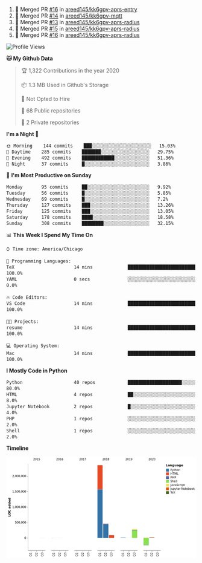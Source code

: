 <!--START_SECTION:activity-->
1. 🎉 Merged PR [#16](https://github.com//areed145/kk6gpv-aprs-entry/pull/16) in [areed145/kk6gpv-aprs-entry](https://github.com//areed145/kk6gpv-aprs-entry)
2. 🎉 Merged PR [#14](https://github.com//areed145/kk6gpv-mqtt/pull/14) in [areed145/kk6gpv-mqtt](https://github.com//areed145/kk6gpv-mqtt)
3. 🎉 Merged PR [#13](https://github.com//areed145/kk6gpv-aprs-radius/pull/13) in [areed145/kk6gpv-aprs-radius](https://github.com//areed145/kk6gpv-aprs-radius)
4. 🎉 Merged PR [#15](https://github.com//areed145/kk6gpv-aprs-radius/pull/15) in [areed145/kk6gpv-aprs-radius](https://github.com//areed145/kk6gpv-aprs-radius)
5. 🎉 Merged PR [#16](https://github.com//areed145/kk6gpv-aprs-radius/pull/16) in [areed145/kk6gpv-aprs-radius](https://github.com//areed145/kk6gpv-aprs-radius)
<!--END_SECTION:activity-->

<!--START_SECTION:readme-info-->
<!--END_SECTION:readme-info-->

<!--START_SECTION:waka-->
![Profile Views](http://img.shields.io/badge/Profile%20Views-111-blue)

**🐱 My Github Data** 

> 🏆 1,322 Contributions in the year 2020
 > 
> 📦 1.3 MB Used in Github's Storage 
 > 
> 🚫 Not Opted to Hire
 > 
> 📜 68 Public repositories
 > 
> 🔑 2 Private repositories 

**I'm a Night 🦉** 

```text
🌞 Morning    144 commits    ███░░░░░░░░░░░░░░░░░░░░░░   15.03% 
🌆 Daytime    285 commits    ███████░░░░░░░░░░░░░░░░░░   29.75% 
🌃 Evening    492 commits    ████████████░░░░░░░░░░░░░   51.36% 
🌙 Night      37 commits     █░░░░░░░░░░░░░░░░░░░░░░░░   3.86%

```
📅 **I'm Most Productive on Sunday** 

```text
Monday       95 commits     ██░░░░░░░░░░░░░░░░░░░░░░░   9.92% 
Tuesday      56 commits     █░░░░░░░░░░░░░░░░░░░░░░░░   5.85% 
Wednesday    69 commits     █░░░░░░░░░░░░░░░░░░░░░░░░   7.2% 
Thursday     127 commits    ███░░░░░░░░░░░░░░░░░░░░░░   13.26% 
Friday       125 commits    ███░░░░░░░░░░░░░░░░░░░░░░   13.05% 
Saturday     178 commits    ████░░░░░░░░░░░░░░░░░░░░░   18.58% 
Sunday       308 commits    ████████░░░░░░░░░░░░░░░░░   32.15%

```


📊 **This Week I Spend My Time On** 

```text
⌚︎ Time zone: America/Chicago

💬 Programming Languages: 
TeX                      14 mins             █████████████████████████   100.0% 
YAML                     0 secs              ░░░░░░░░░░░░░░░░░░░░░░░░░   0.0%

🔥 Code Editors: 
VS Code                  14 mins             █████████████████████████   100.0%

🐱‍💻 Projects: 
resume                   14 mins             █████████████████████████   100.0%

💻 Operating System: 
Mac                      14 mins             █████████████████████████   100.0%

```

**I Mostly Code in Python** 

```text
Python                   40 repos            ████████████████████░░░░░   80.0% 
HTML                     4 repos             ██░░░░░░░░░░░░░░░░░░░░░░░   8.0% 
Jupyter Notebook         2 repos             █░░░░░░░░░░░░░░░░░░░░░░░░   4.0% 
PHP                      1 repos             ░░░░░░░░░░░░░░░░░░░░░░░░░   2.0% 
Shell                    1 repos             ░░░░░░░░░░░░░░░░░░░░░░░░░   2.0%

```


**Timeline**

![Chart not found](https://github.com/areed145/areed145/blob/master/charts/bar_graph.png) 


<!--END_SECTION:waka-->
